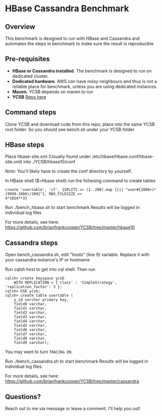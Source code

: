 # HBase Cassandra Benchmark

## Overview
This benchmark is designed to run with HBase and Cassandra and automates the steps in benchmark to make sure the result is reproducible

## Pre-requisites
* **HBase or Cassandra installed**. The benchmark is designed to run on dedicated cluster.
* **Dedicated hardware**. AWS can have noisy neighbours and thus is not a reliable place for benchmark, unless you are using dedicated instances.
* **Maven**. YCSB depends on maven to run
* **YCSB** [Repo here](https://github.com/brianfrankcooper/YCSB/)

## Command steps
Clone YCSB and download code from this repo, place into the same YCSB root folder.
So you should see bench.sh under your YCSB folder

## HBase steps
Place hbase-site.xml (Usually found under /etc/hbase/hbase.conf/hbase-site.xml) into ./YCSB/hbase10/conf

*Note:* You'll likely have to create the conf directory by yourself.

In HBase shell ($>hbase shell) run the follwoing command to create tables
```
create 'usertable', 'cf', {SPLITS => (1..200).map {|i| "user#{1000+i*(9999-1000)/200}"}, MAX_FILESIZE => 
4*1024**3}
```
Run
./bench_hbase.sh to start benchmark
Results will be logged in individual log files

For more details, see here:
https://github.com/brianfrankcooper/YCSB/tree/master/hbase10

## Cassandra steps
Open bench_cassandra.sh, edit "hosts" (line 9) variable. Replace it with your cassandra instance's IP or hostname

Run cqlsh host to get into cql shell.
Then run 
```
cqlsh> create keyspace ycsb
    WITH REPLICATION = {'class' : 'SimpleStrategy', 'replication_factor': 3 };
cqlsh> USE ycsb;
cqlsh> create table usertable (
    y_id varchar primary key,
    field0 varchar,
    field1 varchar,
    field2 varchar,
    field3 varchar,
    field4 varchar,
    field5 varchar,
    field6 varchar,
    field7 varchar,
    field8 varchar,
    field9 varchar);
```
You may want to turn ```TRACING ON```.

Run
./bench_cassandra.sh to start benchmark
Results will be logged in individual log files.

For more details, see here: https://github.com/brianfrankcooper/YCSB/tree/master/cassandra

## Questions?
Reach out to me via message or leave a comment. I'll help you out!

